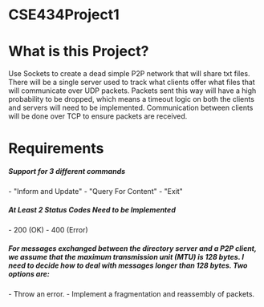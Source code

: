 # CSE434Project1

What is this Project?
===============
Use Sockets to create a dead simple P2P network that will share txt files. There will be a single server used to track what clients offer what files that will communicate over UDP packets. Packets sent this way will have a high probability to be dropped, which means a timeout logic on both the clients and servers will need to be implemented. Communication between clients will be done over TCP to ensure packets are received.

Requirements
===========
<h5>Support for 3 different commands</h5>
- "Inform and Update"
- "Query For Content"
- "Exit"

<h5>At Least 2 Status Codes Need to be Implemented</h5>
- 200 (OK)
- 400 (Error)

<h5>For  messages  exchanged  between  the  directory  server  and  a  P2P  client,  we  assume  that  the  maximum
transmission unit (MTU) is 128 bytes.  I need to decide how to deal with messages longer than 128 bytes. Two options are:</h5>
- Throw an error.
- Implement a fragmentation and reassembly of packets.
